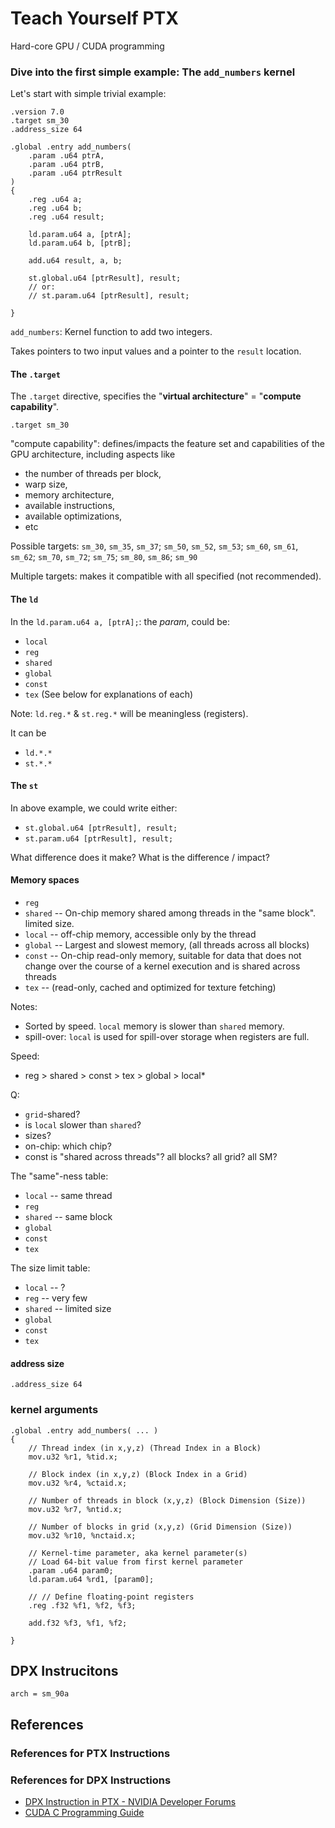 # Teach Yourself PTX
Hard-core GPU / CUDA programming

### Dive into the first simple example: The `add_numbers` kernel
Let's start with simple trivial example:
```ptx
.version 7.0
.target sm_30
.address_size 64

.global .entry add_numbers(
    .param .u64 ptrA,
    .param .u64 ptrB,
    .param .u64 ptrResult
)
{
    .reg .u64 a;
    .reg .u64 b;
    .reg .u64 result;

    ld.param.u64 a, [ptrA];
    ld.param.u64 b, [ptrB];

    add.u64 result, a, b;

    st.global.u64 [ptrResult], result;
    // or:
    // st.param.u64 [ptrResult], result;

}
```

`add_numbers`: Kernel function to add two integers.

Takes pointers to two input values and a pointer to the `result` location.

#### The `.target`
The `.target` directive, specifies the "**virtual architecture**" = "**compute capability**".

`.target sm_30`

"compute capability":
defines/impacts the feature set and capabilities of the GPU architecture, including aspects like 
* the number of threads per block,
* warp size,
* memory architecture,
* available instructions,
* available optimizations,
* etc

Possible targets:
`sm_30`, `sm_35`, `sm_37`; `sm_50`, `sm_52`, `sm_53`; `sm_60`, `sm_61`, `sm_62`; `sm_70`, `sm_72`; `sm_75`; `sm_80`, `sm_86`; `sm_90`

Multiple targets: makes it compatible with all specified (not recommended).

#### The `ld`
In the `ld.param.u64 a, [ptrA];`: the *param*, could be:
* `local`
* `reg`
* `shared`
* `global`
* `const`
* `tex`
(See below for explanations of each)

Note: `ld.reg.*` & `st.reg.*` will be meaningless (registers).

It can be
* `ld.*.*`
* `st.*.*`

#### The `st`
In above example, we could write either:
* `st.global.u64 [ptrResult], result;`
* `st.param.u64 [ptrResult], result;`

What difference does it make?
What is the difference / impact?


#### Memory spaces
* `reg`
* `shared` -- On-chip memory shared among threads in the "same block". limited size.
* `local` -- off-chip memory, accessible only by the thread
* `global` -- Largest and slowest memory, (all threads across all blocks)
* `const` -- On-chip read-only memory, suitable for data that does not change over the course of a kernel execution and is shared across threads
* `tex` -- (read-only, cached and optimized for texture fetching)

Notes:
* Sorted by speed. `local` memory is slower than `shared` memory.
* spill-over: `local` is used for spill-over storage when registers are full.

Speed:

* reg > shared > const > tex > global > local*

Q:
* `grid`-shared?
* is `local` slower than `shared`?
* sizes?
* on-chip: which chip?
* const is "shared across threads"? all blocks? all grid? all SM?

The "same"-ness table:
* `local` -- same thread
* `reg`
* `shared` -- same block
* `global`
* `const`
* `tex`

The size limit table:
* `local` -- ?
* `reg` -- very few
* `shared` -- limited size
* `global`
* `const`
* `tex`

#### address size
`.address_size 64`


### kernel arguments

```ptx
.global .entry add_numbers( ... )
{
    // Thread index (in x,y,z) (Thread Index in a Block)
    mov.u32 %r1, %tid.x;
    
    // Block index (in x,y,z) (Block Index in a Grid)
    mov.u32 %r4, %ctaid.x;
    
    // Number of threads in block (x,y,z) (Block Dimension (Size))
    mov.u32 %r7, %ntid.x;
    
    // Number of blocks in grid (x,y,z) (Grid Dimension (Size))
    mov.u32 %r10, %nctaid.x;
    
    // Kernel-time parameter, aka kernel parameter(s)
    // Load 64-bit value from first kernel parameter
    .param .u64 param0;
    ld.param.u64 %rd1, [param0];
    
    // // Define floating-point registers
    .reg .f32 %f1, %f2, %f3;
    
    add.f32 %f3, %f1, %f2;

}
```

## DPX Instrucitons


```ptx
arch = sm_90a
```

## References

### References for PTX Instructions

### References for DPX Instructions
- [DPX Instruction in PTX - NVIDIA Developer Forums](https://forums.developer.nvidia.com/t/dpx-instruction-in-ptx/278809)
- [CUDA C Programming Guide](https://docs.nvidia.com/cuda/cuda-c-programming-guide/)
